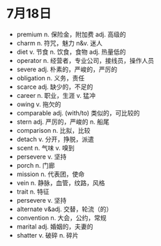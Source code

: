 # 7月18日

- premium n. 保险金，附加费 adj. 高级的
- charm n. 符咒，魅力 n&v. 迷人
- diet v. 节食 n. 饮食，食物 adj. 热量低的
- operator n. 经营者，专业公司，接线员，操作人员
- severe adj. 朴素的，严峻的，严厉的
- obligation n. 义务，责任
- scarce adj. 缺少的，不足的
- career n. 职业，生涯 v. 猛冲
- owing v. 拖欠的
- comparable adj. (with/to) 类似的，可比较的
- stern adj. 严厉的，严峻的 n. 船尾
- comparison n. 比拟，比较
- detach v. 分开，挣脱，派遣
- scent n. 气味 v. 嗅到
- persevere v. 坚持
- porch n. 门廊
- mission n. 代表团，使命
- vein n. 静脉，血管，纹路，风格
- trait n. 特征
- persevere v. 坚持
- alternate v&adj. 交替，轮流（的）
- convention n. 大会，公约，常规
- marital adj. 婚姻的，夫妻的
- shatter v. 破碎 n. 碎片
